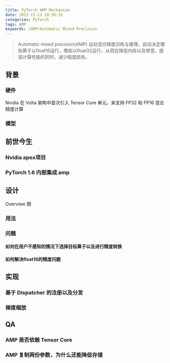 ```yaml
---
title: PyTorch AMP Mechansim
date: 2023-11-13 10:39:33
categories: PyTorch
tags: AMP
keywords: (AMP)Automatic Mixed Precision
---
```


> Automatic mixed precision(AMP) 自动混合精度训练与推理，自动决定哪些算子以float16运行，哪些以float32运行，从而在降低内存以及带宽，提高计算性能的同时，减少精度损失。

## 背景

### 硬件

Nvidia 在 Volta 架构中首次引入 Tensor Core 单元，来支持 FP32 和 FP16 混合精度计算

### 模型

## 前世今生

### Nvidia apex项目

### PyTorch 1.6 内部集成 amp

## 设计

Overview 图

### 用法

### 问题

#### 如何在用户不感知的情况下选择目标算子以及进行精度转换

#### 如何解决float16的精度问题

## 实现

### 基于 Dispatcher 的注册以及分发

### 梯度缩放

## QA

### AMP 是否依赖 Tensor Core

### AMP 复制两份参数，为什么还能降低存储
